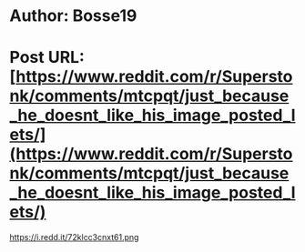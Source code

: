 # Author: Bosse19
# Post URL: [https://www.reddit.com/r/Superstonk/comments/mtcpqt/just_because_he_doesnt_like_his_image_posted_lets/](https://www.reddit.com/r/Superstonk/comments/mtcpqt/just_because_he_doesnt_like_his_image_posted_lets/)


https://i.redd.it/72klcc3cnxt61.png